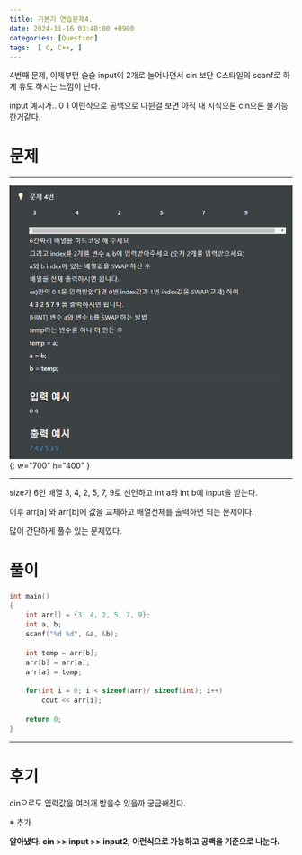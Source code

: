 ```yaml
---
title: 기본기 연습문제4.
date: 2024-11-16 03:40:00 +0900
categories: [Question]  
tags:  [ C, C++, ]
---
```


4번째 문제, 이제부턴 슬슬 input이 2개로 늘어나면서 cin 보단 C스타일의 scanf로 하게 유도 하시는 느낌이 난다.

input 예시가.. 0 1 이런식으로 공백으로 나뉜걸 보면 아직 내 지식으론 cin으론 불가능한거같다.

# 문제   
---------------------------------------
![Desktop View](/assets/img/Question4.png){: w="700" h="400" }

---------------------------------------

size가 6인 배열 3, 4, 2, 5, 7, 9로 선언하고 int a와 int b에 input을 받는다.

이후 arr[a] 와 arr[b]에 값을 교체하고 배열전체를 출력하면 되는 문제이다.

많이 간단하게 풀수 있는 문제였다.

# 풀이

```c++
int main()
{
    int arr[] = {3, 4, 2, 5, 7, 9};
    int a, b;
    scanf("%d %d", &a, &b);

    int temp = arr[b];
    arr[b] = arr[a];
    arr[a] = temp;

    for(int i = 0; i < sizeof(arr)/ sizeof(int); i++)
        cout << arr[i];

    return 0;
}
```
---------------------------------------

# 후기

cin으로도 입력값을 여러개 받을수 있을까 궁금해진다.

※ 추가

**알아냈다. cin >> input >> input2; 이런식으로 가능하고 공백을 기준으로 나눈다.**
